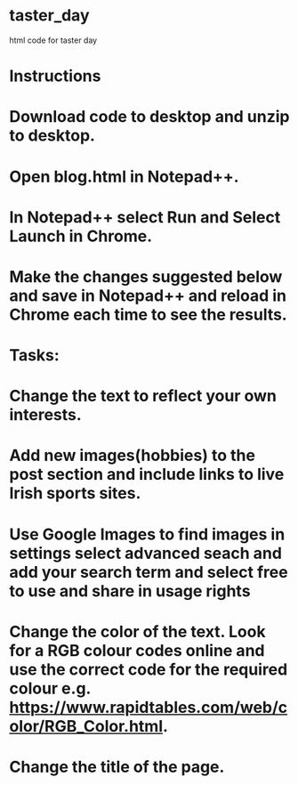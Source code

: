 # taster_day
html code for taster day
# Instructions
# Download code to desktop and unzip to desktop.
# Open blog.html in Notepad++.
# In Notepad++ select Run and Select Launch in Chrome.
# Make the changes suggested below and save in Notepad++ and reload in Chrome each time to see the results.

# Tasks:
# Change the text to reflect your own interests.
# Add new images(hobbies) to the post section and include links to live Irish sports sites.
# Use Google Images to find images in settings select advanced seach and add your search term and select free to use and share in usage rights
# Change the color of the text. Look for a RGB colour codes online and use the correct code for the required colour e.g. https://www.rapidtables.com/web/color/RGB_Color.html.
# Change the title of the page.
